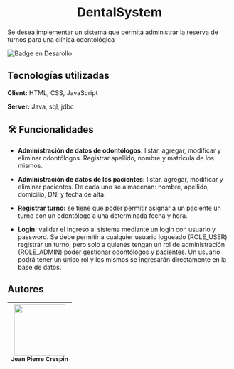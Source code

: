   <h1 align="center"> DentalSystem</h1>

Se desea implementar un sistema que permita administrar la reserva de turnos para una clínica odontológica
   
![Badge en Desarollo](https://img.shields.io/badge/STATUS-EN%20DESAROLLO-green)

## Tecnologías utilizadas

**Client:** HTML, CSS, JavaScript

**Server:** Java, sql, jdbc

## 🛠️ Funcionalidades
- **Administración de datos de odontólogos:** listar, agregar, modificar y eliminar odontólogos. Registrar apellido, nombre y matrícula de los mismos.

- **Administración de datos de los pacientes:** listar, agregar, modificar y eliminar pacientes. De cada uno se almacenan: nombre, apellido, domicilio, DNI y fecha de alta.

- **Registrar turno:** se tiene que poder permitir asignar a un paciente un turno con un odontólogo a una determinada fecha y hora.

- **Login:** validar el ingreso al sistema mediante un login con usuario y password. Se debe permitir a cualquier usuario logueado (ROLE_USER) registrar un turno, pero solo a quienes tengan un rol de administración (ROLE_ADMIN) poder gestionar odontólogos y pacientes. Un usuario podrá tener un único rol y los mismos se ingresarán directamente en la base de datos.
## Autores

| [<img src="https://avatars.githubusercontent.com/u/72950423?s=400&u=05ffb5a2863cfcec45baebf8d130de4a2a034a28&v=4" width=115><br><sub>Jean Pierre Crespin</sub>](https://github.com/JeanPierreCrespin)
| :---: |

